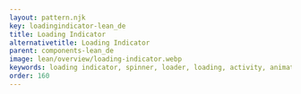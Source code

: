 ```yaml
---
layout: pattern.njk
key: loadingindicator-lean_de
title: Loading Indicator
alternativetitle: Loading Indicator
parent: components-lean_de
image: lean/overview/loading-indicator.webp
keywords: loading indicator, spinner, loader, loading, activity, animation
order: 160
---
```

